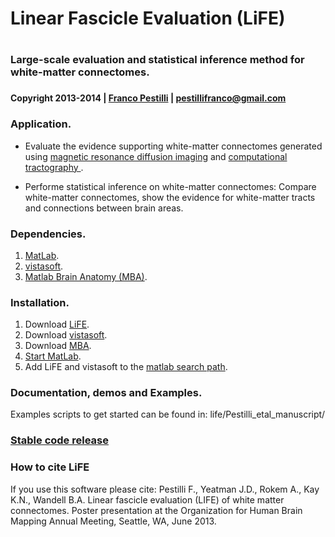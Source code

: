 # Linear Fascicle Evaluation (LiFE)
#

### Large-scale evaluation and statistical inference method for white-matter connectomes.
###

#### Copyright 2013-2014   |   [Franco Pestilli](www.francopestilli.com)   |   pestillifranco@gmail.com
####

### Application.
* Evaluate the evidence supporting white-matter connectomes generated using [magnetic resonance diffusion imaging](http://en.wikipedia.org/wiki/Diffusion_MRI) and [computational tractography ](http://en.wikipedia.org/wiki/Tractography).

* Performe statistical inference on white-matter connectomes: Compare white-matter connectomes, show the evidence for white-matter tracts and connections between brain areas.
###

### Dependencies.
1. [MatLab](http://www.mathworks.com/products/matlab/).
2. [vistasoft](https://github.com/vistalab/vistasoft).
3. [Matlab Brain Anatomy (MBA)](https://github.com/francopestilli/mba).
###

### Installation.
1. Download [LiFE](https://github.com/vistalab/life).
2. Download [vistasoft](https://github.com/vistalab/vistasoft).
3. Download [MBA](https://github.com/francopestilli/mba).
4. [Start MatLab](http://www.mathworks.com/help/matlab/startup-and-shutdown.html).
5. Add LiFE and vistasoft to the [matlab search path](http://www.mathworks.com/help/matlab/ref/addpath.html).
###

### Documentation, demos and Examples.
Examples scripts to get started can be found in:
  life/Pestilli_etal_manuscript/
###

### [Stable code release](https://github.com/vistalab/life/releases/tag/v0.1.1)
###

### How to cite LiFE
If you use this software please cite: Pestilli F., Yeatman J.D., Rokem A., Kay K.N., Wandell B.A. Linear fascicle evaluation (LIFE) of white matter connectomes. Poster presentation at the Organization for Human Brain Mapping Annual Meeting, Seattle, WA, June 2013.
###
